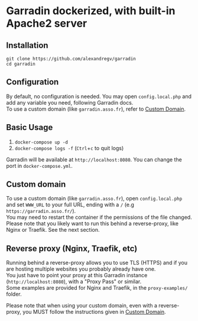 # Garradin dockerized, with built-in Apache2 server

## Installation

```shell
git clone https://github.com/alexandregv/garradin
cd garradin
```

## Configuration

By default, no configuration is needed. You may open `config.local.php` and add any variable you need, following Garradin docs.  
To use a custom domain (like `garradin.asso.fr`), refer to [Custom Domain](#custom-domain).

## Basic Usage

1. `docker-compose up -d`
2. `docker-compose logs -f` (`Ctrl`+`c` to quit logs)

Garradin will be available at `http://localhost:8080`. You can change the port in `docker-compose.yml`.

## Custom domain

To use a custom domain (like `garradin.asso.fr`), open `config.local.php` and set `WWW_URL` to your full URL, ending with a `/` (e.g `https://garradin.asso.fr/`).  
You may need to restart the container if the permissions of the file changed.  
Please note that you likely want to run this behind a reverse-proxy, like Nginx or Traefik. See the next section.

## Reverse proxy (Nginx, Traefik, etc)

Running behind a reverse-proxy allows you to use TLS (HTTPS) and if you are hosting multiple websites you probably already have one.  
You just have to point your proxy at this Garradin instance (`http://localhost:8080`), with a "Proxy Pass" or similar.  
Some examples are provided for Nginx and Traefik, in the `proxy-examples/` folder.

Please note that when using your custom domain, even with a reverse-proxy, you MUST follow the instructions given in [Custom Domain](#custom-domain).
